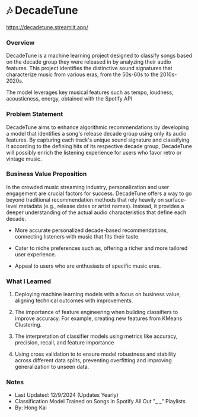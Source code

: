 # 🎶 DecadeTune
https://decadetune.streamlit.app/

### Overview
DecadeTune is a machine learning project designed to classify songs based on the decade group they were released in by analyzing their audio features. This project identifies the distinctive sound signatures that characterize music from various eras, from the 50s-60s to the 2010s-2020s.

The model leverages key musical features such as tempo, loudness, acousticness, energy, obtained with the Spotify API

### Problem Statement
DecadeTune aims to enhance algorithmic recommendations by developing a model that identifies a song's release decade group using only its audio features. By capturing each track's unique sound signature and classifying it according to the defining hits of its respective decade group, DecadeTune will possibly enrich the listening experience for users who favor retro or vintage music.

### Business Value Proposition
In the crowded music streaming industry, personalization and user engagement are crucial factors for success. DecadeTune offers a way to go beyond traditional recommendation methods that rely heavily on surface-level metadata (e.g., release dates or artist names). Instead, it provides a deeper understanding of the actual audio characteristics that define each decade.

- More accurate personalized decade-based recommendations, connecting listeners with music that fits their taste.

- Cater to niche preferences such as, offering a richer and more tailored user experience.

- Appeal to users who are enthusiasts of specific music eras.

### What I Learned
1) Deploying machine learning models with a focus on business value, aligning technical outcomes with improvements.

2) The importance of feature engineering when building classifiers to improve accuracy. For example, creating new features from KMeans Clustering.

3) The interpretation of classifier models using metrics like accuracy, precision, recall, and feature importance

4) Using cross validation to to ensure model robustness and stability across different data splits, preventing overfitting and improving generalization to unseen data.

### Notes
- Last Updated: 12/9/2024 (Updates Yearly)
- Classification Model Trained on Songs in Spotify All Out "_ _" Playlists
- By: Hong Kai